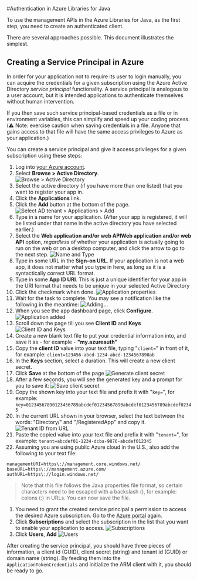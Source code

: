#Authentication in Azure Libraries for Java

To use the management APIs in the Azure Libraries for Java, as the first step, you need to 
create an authenticated client.

There are several approaches possible. This document illustrates the simplest.

## Creating a Service Principal in Azure

In order for your application not to require its user to login manually, you can acquire the credentials for a given subscription using the Azure Active Directory *service principal* functionality. A service principal is analogous to a user account, but it is intended applications to authenticate themselves without human intervention.

If you then save such service principal-based credentials as a file or in environment variables, this can simplify and speed up your coding process. (:warning: Note: exercise caution when saving credentials in a file. Anyone that gains access to that file will have the same access privileges to Azure as your application.)

You can create a service principal and give it access privileges for a given subscription using these steps:

1. Log into [your Azure account](http://portal.azure.com).
1. Select **Browse > Active Directory**.<br>
  ![Browse > Active Directory](/media/auth/browse-ad.png)
1. Select the active directory (if you have more than one listed) that you want to register your app in.
1. Click the **Applications** link.
1. Click the **Add** button at the bottom of the page.
  ![Select AD tenant > Applications > Add](/media/auth/add.png)
1. Type in a name for your application. (After your app is registered, it will be listed under that name in the active directory you have selected earlier.)
1. Select the **Web application and/or web APIWeb application and/or web API** option, *regardless* of whether your application is actually going to run on the web or on a desktop computer, and click the arrow to go to the next step.
  ![Name and Type](/media/auth/app.png)
1. Type in some URL in the **Sign-on URL**. If your application is not a web app, it does not matter what you type in here, as long as it is a syntactically correct URL format.
1. Type in some **App ID URI**. This is just a unique identifier for your app in the URI format that needs to be unique in your selected Active Directory
1. Click the checkmark when done.
  ![Application properties](/media/auth/app-props.png)
1. Wait for the task to complete. You may see a notification like the following in the meantime:
  ![Adding...](/media/auth/adding.png)
1. When you see the app dashboard page, click **Configure**.
  ![Application added](/media/auth/added.png)
1. Scroll down the page till you see **Client ID** and **Keys**
  ![Client ID and Keys](/media/auth/client-id.png)
1. Create a new blank text file to put your credential information into, and save it as - for example - **"my.azureauth"**
1. Copy the **client ID** value into your text file, typing "`client=`" in front of it, for example:
  `client=123456-abcd-1234-abcd-1234567890ab`
1. In the **Keys** section, select a duration. This will create a new client secret.
1. Click **Save** at the bottom of the page
  ![Generate client secret](/media/auth/keys.png)
1. After a few seconds, you will see the generated key and a prompt for you to save it:
  ![Save client secret](/media/auth/key-generated.png)
1. Copy the shown key into your text file and prefix it with "`key=`", for example:
  `key=01234567890123456789abcdef01234567890abcdef0123456789abcdef02345`
1. In the current URL shown in your browser, select the text between the words: "Directory/" and "/RegisteredApp" and copy it.
  ![Tenant ID from URL](/media/auth/tenant-id.png)
1. Paste the copied value into your text file and prefix it with "`tenant=`", for example:
  `tenant=abcdef01-1234-dcba-9876-abcdef012345`
1. Assuming you are using public Azure cloud in the U.S., also add the following to your text file:
```
managementURI=https\://management.core.windows.net/
baseURL=https\://management.azure.com/
authURL=https\://login.windows.net/
```
> Note that this file follows the Java properties file format, so certain characters need to be escaped with a backslash (\), for example: colons (\:) in URLs. 
You can now save the file.
1. You need to grant the created service principal a permission to access the desired Azure subscription. Go to the [Azure portal](http://portal.azure.com) again.
1. Click **Subscriptions** and select the subscription in the list that you want to enable your application to access.
  ![Subscriptions](/media/auth/subscriptions.png)
1. Click **Users**, **Add**
  ![Users](/media/auth/users.png)

After creating the service principal, you should have three pieces of information, a client id (GUID), client secret (string) and tenant id (GUID) or domain name (string). By feeding them into the `ApplicationTokenCredentials` and initialize the ARM client with it, you should be ready to go.
